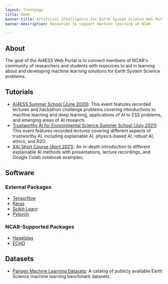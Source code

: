 ```yaml
---
layout: frontpage
title: Home
banner-title: Artificial Intelligence for Earth System Science Web Portal
banner-description: Resources to support machine learning at NCAR

---
```

## About
The goal of the AI4ESS Web Portal is to connect members of NCAR's community of researchers and students with resources to aid in learning about and developing machine learning solutions for Earth System Science problems. 

## Tutorials

* [AI4ESS Summer School (June 2020)](https://www2.cisl.ucar.edu/events/summer-school/ai4ess/2020): This event features recorded lectures and hackathon challenge problems covering introductions to machine learning and deep learning, applications of AI to ESS problems, and emerging areas of AI research.
* [Trustworthy AI for Environmental Science Summer School (July 2021)](https://www2.cisl.ucar.edu/events/past-training-workshops/tai4es): This event features recorded lectures covering different aspects of trustworthy AI, including explainable AI, physics-based AI, robust AI, ethics, and R2O. 
* [XAI Short Course (April 2021)](https://docs.google.com/document/d/1lqpABwDl3kPe6ThE-NIDR64PimnltJEuKNkysDZuWKQ/edit): An in-depth introduction to different explainable AI methods with presentations, lecture recordings, and Google Colab notebook examples. 

## Software

### External Packages
* [Tensorflow](https://www.tensorflow.org)
* [Keras](https://www.keras.io)
* [Scikit-Learn](https://www.scikit-learn.org)
* [Pytorch](https://pytorch.org)

### NCAR-Supported Packages
* [Hagelslag](https://github.com/djgagne/hagelslag/)
* [ECHO](https://github.com/NCAR/echo-opt/)

## Datasets
* [Pangeo Machine Learning Datasets](http://mldata.pangeo.io/): A catalog of publicly available Earth Science machine learning benchmark datasets.
